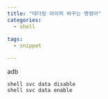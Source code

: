 ```yaml
---
title: "테더링 아이피 바꾸는 명령어"
categories:
  - shell
  
tags:
  - snippet

---
```


adb
```shell
shell svc data disable
shell svc data enable
```

